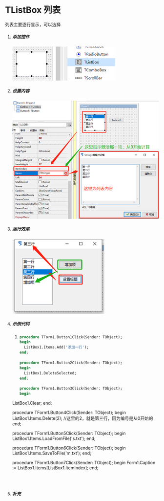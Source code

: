 # TListBox 列表

列表主要逐行显示，可以选择

1. ##### 添加控件

   ![](16_TListBox/59.png)

2. ##### 设置内容

   ![](16_TListBox/60.png)

3. ##### 运行效果

   ![](16_TListBox/61.png)

4. ##### 示例代码

   1. ```pascal
      procedure TForm1.Button1Click(Sender: TObject);
      begin
        ListBox1.Items.Add('添加一行');
      end;
      
      procedure TForm1.Button2Click(Sender: TObject);
      begin
        ListBox1.DeleteSelected;
      end;
      
      procedure TForm1.Button3Click(Sender: TObject);
      begin
     ListBox1.Clear;
      end;
      
      procedure TForm1.Button4Click(Sender: TObject);
      begin
        ListBox1.Items.Delete(2);     //这里的2，就是第三行，因为编号是从0开始的
      end;
      
      procedure TForm1.Button5Click(Sender: TObject);
      begin
        ListBox1.Items.LoadFromFile('s.txt');
      end;
      
      procedure TForm1.Button6Click(Sender: TObject);
      begin
        ListBox1.Items.SaveToFile('m.txt');
      end;
      
      procedure TForm1.Button7Click(Sender: TObject);
      begin
        Form1.Caption := ListBox1.Items[ListBox1.ItemIndex];
      end;
          
      ```
      
      

5. ##### 补充